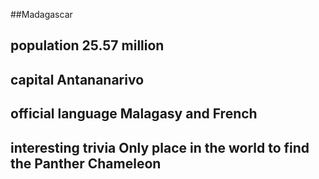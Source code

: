##Madagascar
## population 25.57 million


## capital Antananarivo

 
## official language Malagasy and French


## interesting trivia Only place in the world to find the Panther Chameleon



